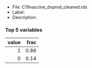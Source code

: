 

* File: C19vaccine_dvprod_cleaned.rds
* Label: 
* Description: 

### Top 5 variables
|   value |   frac |
|--------:|-------:|
|       1 |   0.86 |
|       0 |   0.14 |
        